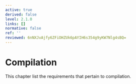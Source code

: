 ```yaml
---
active: true
derived: false
level: 2.1.0
links: []
normative: false
ref: ''
reviewed: 6nNXJvAjfy6ZFiOHZUk6pAYIH6s354g9yKW7Nlg4sBQ=
---
```


# Compilation

This chapter list the requirements that pertain to compilation.